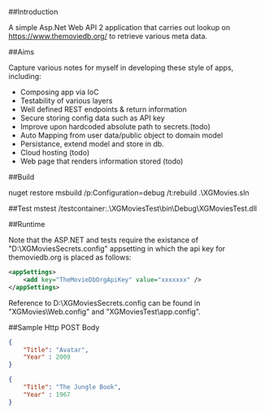 ##Introduction

A simple Asp.Net Web API 2 application that carries out lookup on https://www.themoviedb.org/ to retrieve various meta data.

##Aims

Capture various notes for myself in developing these style of apps, including:
* Composing app via IoC
* Testability of various layers
* Well defined REST endpoints & return information
* Secure storing config data such as API key
* Improve upon hardcoded absolute path to secrets.(todo)
* Auto Mapping from user data/public object to domain model
* Persistance, extend model and store in db.
* Cloud hosting (todo)
* Web page that renders information stored (todo)

##Build

nuget restore
msbuild /p:Configuration=debug /t:rebuild .\XGMovies.sln

##Test
mstest /testcontainer:.\XGMoviesTest\bin\Debug\XGMoviesTest.dll

##Runtime

Note that the ASP.NET and tests require the existance of "D:\XGMoviesSecrets.config" appsetting in which the api key for themoviedb.org is placed as follows:

```xml
<appSettings>
	<add key="TheMovieDbOrgApiKey" value="xxxxxxx" />
</appSettings>

```

Reference to D:\XGMoviesSecrets.config can be found in "XGMovies\Web.config" and "XGMoviesTest\app.config".

##Sample Http POST Body

```json
{
	"Title": "Avatar",
	"Year" : 2009
}
```


```json
{
	"Title": "The Jungle Book",
	"Year" : 1967
}
```
 

